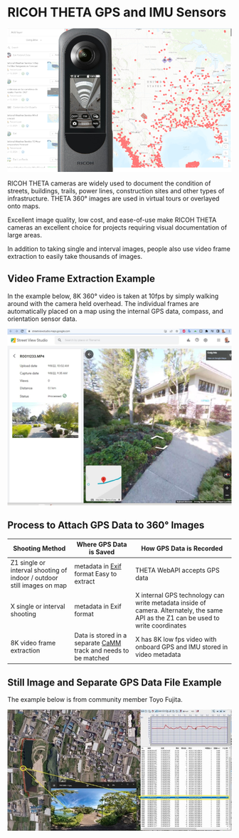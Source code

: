 # RICOH THETA GPS and IMU Sensors

![banner](images/home/banner.png)

RICOH THETA cameras are widely used to document the condition
of streets,  buildings, trails, power lines, construction
sites and other types of infrastructure. THETA 360° images
are used in virtual tours or overlayed onto maps.

Excellent image quality, low cost, and ease-of-use make RICOH
THETA cameras an excellent choice for projects requiring
visual documentation of large areas.  

In addition to taking single and interval images, people also
use video frame extraction to easily take thousands of images.

## Video Frame Extraction Example

In the example below, 8K 360° video is taken at 10fps by simply walking
around with the camera held overhead. The individual frames
are automatically placed on a map using the internal GPS data,
compass, and orientation sensor data.

![streetview](images/home/streetview.jpeg)

## Process to Attach GPS Data to 360° Images

| Shooting Method | Where GPS Data is Saved | How GPS Data is Recorded |
| -------- | ----------- | --------- |
| Z1  single or interval shooting of indoor / outdoor still images on map | metadata in [Exif](https://en.wikipedia.org/wiki/Exif) format  Easy to extract | THETA WebAPI accepts GPS data |
| X single or interval shooting | metadata in Exif format | X internal GPS technology can write metadata inside of camera.  Alternately, the same API as the Z1 can be used to write coordinates |
| 8K video frame extraction | Data is stored in a separate [CaMM](https://developers.google.com/streetview/publish/camm-spec) track and needs to be matched | X has 8K low fps video with onboard GPS and IMU stored in video metadata |

## Still Image and Separate GPS Data File Example

The example below is from community member Toyo Fujita.

![GPS data file](images/home/gps_data.jpeg)